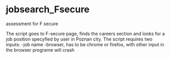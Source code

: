 # jobsearch_Fsecure
assessment for F secure

The script goes to F-secure page, finds the careers section and looks for a job position specyfied by user in Poznan city.
The script requires two inputs:
  -job name
  -browser, has to be chrome or firefox, with other input in the browser programe will crash
